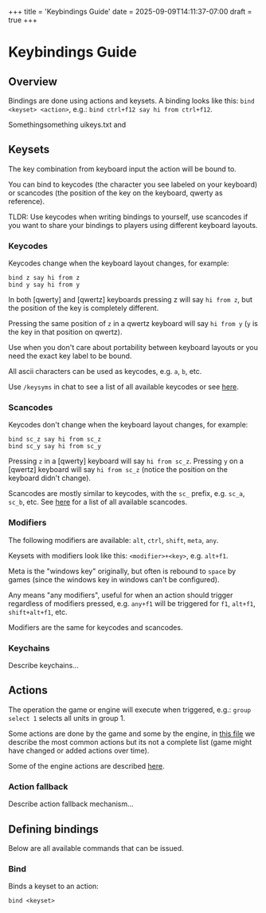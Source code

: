 +++
title = 'Keybindings Guide'
date = 2025-09-09T14:11:37-07:00
draft = true
+++

# Keybindings Guide

## Overview

Bindings are done using actions and keysets. A binding looks like this: `bind <keyset> <action>`, e.g.: `bind ctrl+f12 say hi from ctrl+f12`.

Somethingsomething uikeys.txt and

## Keysets

The key combination from keyboard input the action will be bound to.

You can bind to keycodes (the character you see labeled on your keyboard) or scancodes (the position of the key on the keyboard, qwerty as reference).

TLDR: Use keycodes when writing bindings to yourself, use scancodes if you want to share your bindings to players using different keyboard layouts.

### Keycodes

Keycodes change when the keyboard layout changes, for example:

```
bind z say hi from z
bind y say hi from y
```

In both [qwerty] and [qwertz] keyboards pressing z will say `hi from z`, but the position of the key is completely different.

Pressing the same position of `z` in a qwertz keyboard will say `hi from y` (`y` is the key in that position on qwertz).

Use when you don't care about portability between keyboard layouts or you need the exact key label to be bound.

All ascii characters can be used as keycodes, e.g. `a`, `b`, etc.

Use `/keysyms` in chat to see a list of all available keycodes or see [here](https://github.com/beyond-all-reason/RecoilEngine/blob/master/rts/Game/UI/KeyCodes.cpp#L64-L146).

### Scancodes

Keycodes don't change when the keyboard layout changes, for example:

```
bind sc_z say hi from sc_z
bind sc_y say hi from sc_y
```

Pressing `z` in a [qwerty] keyboard will say `hi from sc_z`. Pressing `y` on a [qwertz] keyboard will say `hi from sc_z` (notice the position on the keyboard didn't change).

Scancodes are mostly similar to keycodes, with the `sc_` prefix, e.g. `sc_a`, `sc_b`, etc. See [here](https://github.com/beyond-all-reason/RecoilEngine/blob/master/rts/Game/UI/ScanCodes.cpp#L60-L224) for a list of all available scancodes.

### Modifiers

The following modifiers are available: `alt`, `ctrl`, `shift`, `meta`, `any`.

Keysets with modifiers look like this: `<modifier>+<key>`, e.g. `alt+f1`.

Meta is the "windows key" originally, but often is rebound to `space` by games (since the windows key in windows can't be configured).

Any means "any modifiers", useful for when an action should trigger regardless of modifiers pressed, e.g. `any+f1` will be triggered for `f1`, `alt+f1`, `shift+alt+f1`, etc.

Modifiers are the same for keycodes and scancodes.

### Keychains

Describe keychains...

## Actions

The operation the game or engine will execute when triggered, e.g.: `group select 1` selects all units in group 1.

Some actions are done by the game and some by the engine, in [this file](https://github.com/resopmok/BAR_uikeys_collections/blob/main/keybinds-explained) we describe
the most common actions but its not a complete list (game might have changed or added actions over time).

Some of the engine actions are described [here](https://beyond-all-reason.github.io/RecoilEngine/docs/unsynced-commands/).

### Action fallback

Describe action fallback mechanism...

## Defining bindings

Below are all available commands that can be issued.

### Bind

Binds a keyset to an action:

```
bind <keyset> 
```
